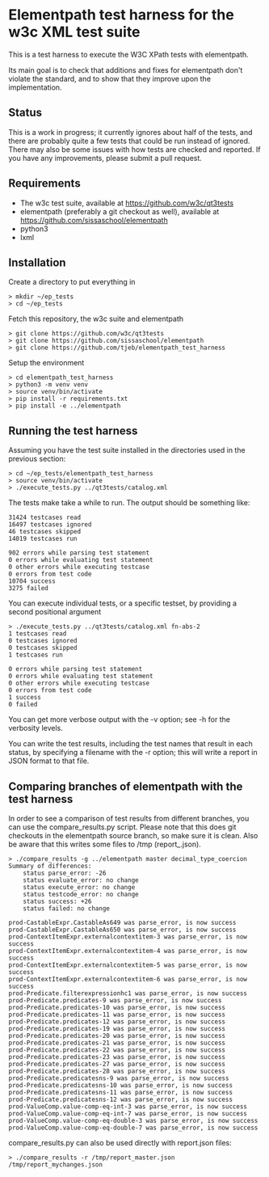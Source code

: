 # Elementpath test harness for the w3c XML test suite

This is a test harness to execute the W3C XPath tests with elementpath.

Its main goal is to check that additions and fixes for elementpath don't 
violate the standard, and to show that they improve upon the implementation.

## Status

This is a work in progress; it currently ignores about half of the tests, and there are probably quite a few tests that could be run instead of ignored. There may also be some issues with how tests are checked and reported. If you have any improvements, please submit a pull request.

## Requirements

- The w3c test suite, available at https://github.com/w3c/qt3tests
- elementpath (preferably a git checkout as well), available at https://github.com/sissaschool/elementpath
- python3
- lxml


## Installation

Create a directory to put everything in

    > mkdir ~/ep_tests
    > cd ~/ep_tests

Fetch this repository, the w3c suite and elementpath

    > git clone https://github.com/w3c/qt3tests
    > git clone https://github.com/sissaschool/elementpath
    > git clone https://github.com/tjeb/elementpath_test_harness

Setup the environment

    > cd elementpath_test_harness
    > python3 -m venv venv
    > source venv/bin/activate
    > pip install -r requirements.txt
    > pip install -e ../elementpath

## Running the test harness

Assuming you have the test suite installed in the directories used in the previous section:

    > cd ~/ep_tests/elementpath_test_harness
    > source venv/bin/activate
    > ./execute_tests.py ../qt3tests/catalog.xml

The tests make take a while to run. The output should be something like:

    31424 testcases read
    16497 testcases ignored
    46 testcases skipped
    14019 testcases run

    902 errors while parsing test statement
    0 errors while evaluating test statement
    0 other errors while executing testcase
    0 errors from test code
    10704 success
    3275 failed

You can execute individual tests, or a specific testset, by providing a second positional argument

    > ./execute_tests.py ../qt3tests/catalog.xml fn-abs-2
    1 testcases read
    0 testcases ignored
    0 testcases skipped
    1 testcases run

    0 errors while parsing test statement
    0 errors while evaluating test statement
    0 other errors while executing testcase
    0 errors from test code
    1 success
    0 failed

You can get more verbose output with the -v option; see -h for the verbosity levels.

You can write the test results, including the test names that result in each status, by specifying a filename with the -r option; this will write a report in JSON format to that file.

## Comparing branches of elementpath with the test harness

In order to see a comparison of test results from different branches, you can use the compare_results.py script. Please note that this does git checkouts in the elementpath source branch, so make sure it is clean. Also be aware that this writes some files to /tmp (report_<branch>.json).

    > ./compare_results -g ../elementpath master decimal_type_coercion
    Summary of differences:
        status parse_error: -26
        status evaluate_error: no change
        status execute_error: no change
        status testcode_error: no change
        status success: +26
        status failed: no change

    prod-CastableExpr.CastableAs649 was parse_error, is now success
    prod-CastableExpr.CastableAs650 was parse_error, is now success
    prod-ContextItemExpr.externalcontextitem-3 was parse_error, is now success
    prod-ContextItemExpr.externalcontextitem-4 was parse_error, is now success
    prod-ContextItemExpr.externalcontextitem-5 was parse_error, is now success
    prod-ContextItemExpr.externalcontextitem-6 was parse_error, is now success
    prod-Predicate.filterexpressionhc1 was parse_error, is now success
    prod-Predicate.predicates-9 was parse_error, is now success
    prod-Predicate.predicates-10 was parse_error, is now success
    prod-Predicate.predicates-11 was parse_error, is now success
    prod-Predicate.predicates-12 was parse_error, is now success
    prod-Predicate.predicates-19 was parse_error, is now success
    prod-Predicate.predicates-20 was parse_error, is now success
    prod-Predicate.predicates-21 was parse_error, is now success
    prod-Predicate.predicates-22 was parse_error, is now success
    prod-Predicate.predicates-23 was parse_error, is now success
    prod-Predicate.predicates-27 was parse_error, is now success
    prod-Predicate.predicates-28 was parse_error, is now success
    prod-Predicate.predicatesns-9 was parse_error, is now success
    prod-Predicate.predicatesns-10 was parse_error, is now success
    prod-Predicate.predicatesns-11 was parse_error, is now success
    prod-Predicate.predicatesns-12 was parse_error, is now success
    prod-ValueComp.value-comp-eq-int-3 was parse_error, is now success
    prod-ValueComp.value-comp-eq-int-7 was parse_error, is now success
    prod-ValueComp.value-comp-eq-double-3 was parse_error, is now success
    prod-ValueComp.value-comp-eq-double-7 was parse_error, is now success

compare_results.py can also be used directly with report.json files:

    > ./compare_results -r /tmp/report_master.json /tmp/report_mychanges.json
